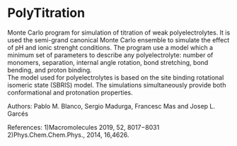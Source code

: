 # PolyTitration

Monte Carlo program for simulation of titration of weak polyelectrolytes.
It is used the semi-grand canonical Monte Carlo ensemble to simulate the effect of pH and ionic strenght conditions.
The program use a model which a minimum set of parameters to describe any polyelectrolyte: number of monomers, separation, internal angle rotation, bond stretching, bond bending, and proton binding.   
The model used for polyelectrolytes is based on the site binding rotational isomeric state (SBRIS) model.
The simulations simultaneously provide both conformational and protonation properties.


Authors: Pablo M. Blanco, Sergio Madurga, Francesc Mas and Josep L. Garcés

References: 
1)Macromolecules 2019, 52, 8017−8031
2)Phys.Chem.Chem.Phys., 2014, 16,4626.
